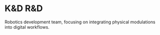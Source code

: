 # K&D R&D

Robotics development team, focusing on integrating physical modulations into digital workflows.

